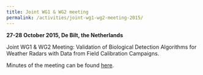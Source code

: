 ```yaml
---
title: Joint WG1 & WG2 meeting
permalink: /activities/joint-wg1-wg2-meeting-2015/
---
```


**27-28 October 2015, De Bilt, the Netherlands**

Joint WG1 & WG2 Meeting: Validation of Biological Detection Algorithms for Weather Radars with Data from Field Calibration Campaigns.

Minutes of the meeting can be found [here](/assets/documents/ENRAM_minutes_WG1_2_utrecht_Oct2015.pdf).
